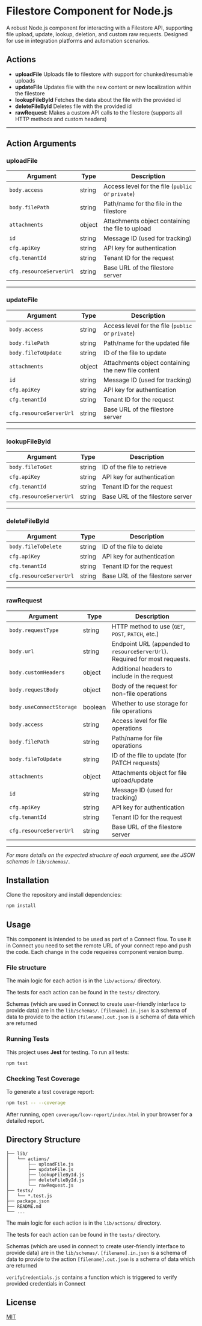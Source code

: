 # Filestore Component for Node.js

A robust Node.js component for interacting with a Filestore API, supporting file upload, update, lookup, deletion, and custom raw requests. Designed for use in integration platforms and automation scenarios.

## Actions

- **uploadFile** Uploads file to filestore with support for chunked/resumable uploads
- **updateFile** Updates file with the new content or new localization within the filestore
- **lookupFileById** Fetches the data about the file with the provided id
- **deleteFileById** Deletes file with the provided id
- **rawRequest**: Makes a custom API calls to the filestore (supports all HTTP methods and custom headers)

---

## Action Arguments

### uploadFile

| Argument                | Type     | Description                                                        |
|-------------------------|----------|--------------------------------------------------------------------|
| `body.access`           | string   | Access level for the file (`public` or `private`)                  |
| `body.filePath`         | string   | Path/name for the file in the filestore                            |
| `attachments`           | object   | Attachments object containing the file to upload                   |
| `id`                    | string   | Message ID (used for tracking)                                     |
| `cfg.apiKey`            | string   | API key for authentication                                         |
| `cfg.tenantId`          | string   | Tenant ID for the request                                          |
| `cfg.resourceServerUrl` | string   | Base URL of the filestore server                                   |

---

### updateFile

| Argument                | Type     | Description                                                        |
|-------------------------|----------|--------------------------------------------------------------------|
| `body.access`           | string   | Access level for the file (`public` or `private`)                  |
| `body.filePath`         | string   | Path/name for the updated file                                     |
| `body.fileToUpdate`     | string   | ID of the file to update                                           |
| `attachments`           | object   | Attachments object containing the new file content                 |
| `id`                    | string   | Message ID (used for tracking)                                     |
| `cfg.apiKey`            | string   | API key for authentication                                         |
| `cfg.tenantId`          | string   | Tenant ID for the request                                          |
| `cfg.resourceServerUrl` | string   | Base URL of the filestore server                                   |

---

### lookupFileById

| Argument                | Type     | Description                                                        |
|-------------------------|----------|--------------------------------------------------------------------|
| `body.fileToGet`        | string   | ID of the file to retrieve                                         |
| `cfg.apiKey`            | string   | API key for authentication                                         |
| `cfg.tenantId`          | string   | Tenant ID for the request                                          |
| `cfg.resourceServerUrl` | string   | Base URL of the filestore server                                   |

---

### deleteFileById

| Argument                | Type     | Description                                                        |
|-------------------------|----------|--------------------------------------------------------------------|
| `body.fileToDelete`     | string   | ID of the file to delete                                           |
| `cfg.apiKey`            | string   | API key for authentication                                         |
| `cfg.tenantId`          | string   | Tenant ID for the request                                          |
| `cfg.resourceServerUrl` | string   | Base URL of the filestore server                                   |

---

### rawRequest

| Argument                  | Type     | Description                                                        |
|---------------------------|----------|--------------------------------------------------------------------|
| `body.requestType`        | string   | HTTP method to use (`GET`, `POST`, `PATCH`, etc.)                  |
| `body.url`                | string   | Endpoint URL (appended to `resourceServerUrl`). Required for most requests. |
| `body.customHeaders`      | object   | Additional headers to include in the request                       |
| `body.requestBody`        | object   | Body of the request for non-file operations                        |
| `body.useConnectStorage`  | boolean  | Whether to use storage for file operations                         |
| `body.access`             | string   | Access level for file operations                                   |
| `body.filePath`           | string   | Path/name for file operations                                      |
| `body.fileToUpdate`       | string   | ID of the file to update (for PATCH requests)                      |
| `attachments`             | object   | Attachments object for file upload/update                          |
| `id`                      | string   | Message ID (used for tracking)                                     |
| `cfg.apiKey`              | string   | API key for authentication                                         |
| `cfg.tenantId`            | string   | Tenant ID for the request                                          |
| `cfg.resourceServerUrl`   | string   | Base URL of the filestore server                                   |

---

*For more details on the expected structure of each argument, see the JSON schemas in `lib/schemas/`.*

## Installation

Clone the repository and install dependencies:

```bash
npm install
```

## Usage

This component is intended to be used as part of a Connect flow.
To use it in Connect you need to set the remote URL of your connect repo and push the code.
Each change in the code requeires component version bump.

### File structure

The main logic for each action is in the `lib/actions/` directory.

The tests for each action can be found in the `tests/` directory.

Schemas (which are used in Connect to create user-friendly interface to provide data) are in the `lib/schemas/`.
`[filename].in.json` is a schema of data to provide to the action
`[filename].out.json` is a schema of data which are returned

### Running Tests

This project uses **Jest** for testing. To run all tests:

```bash
npm test
```

### Checking Test Coverage

To generate a test coverage report:

```bash
npm test -- --coverage
```

After running, open `coverage/lcov-report/index.html` in your browser for a detailed report.

## Directory Structure

```
├── lib/
│   └── actions/
│       ├── uploadFile.js
│       ├── updateFile.js
│       ├── lookupFileById.js
│       ├── deleteFileById.js
│       └── rawRequest.js
├── tests/
│   └── *.test.js
├── package.json
├── README.md
└── ...
```

The main logic for each action is in the `lib/actions/` directory.

The tests for each action can be found in the `tests/` directory.

Schemas (which are used in connect to create user-friendly interface to provide data) are in the `lib/schemas/`.
`[filename].in.json` is a schema of data to provide to the action
`[filename].out.json` is a schema of data which are returned

`verifyCredentials.js` contains a function which is triggered to verify provided credentials in Connect

## License

[MIT](LICENSE)
